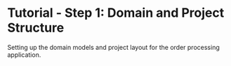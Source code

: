 # Tutorial - Step 1: Domain and Project Structure

Setting up the domain models and project layout for the order processing application. 